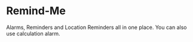 # Remind-Me
Alarms, Reminders and Location Reminders all in one place.
You can also use calculation alarm.
